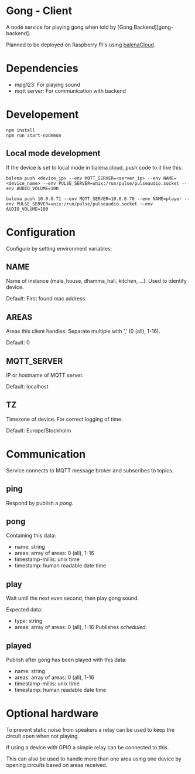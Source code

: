 # Gong - Client

A node service for playing gong when told by [Gong Backend][gong-backend].

Planned to be deployed on Raspberry Pi's using [balenaCloud](https://www.balena.io/cloud/).

# Dependencies

- mpg123: For playing sound
- mqtt server: For communication with backend

# Developement

    npm install
    npm run start-nodemon

## Local mode development

If the device is set to local mode in balena cloud, push code to it like this:

    balena push <device_ip> --env MQTT_SERVER=<server_ip> --env NAME=<device_name> --env PULSE_SERVER=unix:/run/pulse/pulseaudio.socket --env AUDIO_VOLUME=100
    
    balena push 10.0.0.71 --env MQTT_SERVER=10.0.0.70 --env NAME=player --env PULSE_SERVER=unix:/run/pulse/pulseaudio.socket --env AUDIO_VOLUME=100

# Configuration
Configure by setting environment variables:

## NAME
Name of instance (male_house, dhamma_hall, kitchen, ...). Used to identify device.

Default: First found mac address

## AREAS
Areas this client handles. Separate multiple with ',' (0 (all), 1-16).

Default: 0

## MQTT_SERVER
IP or hostname of MQTT server.

Default: localhost

## TZ
Timezone of device. For correct logging of time.

Default: Europe/Stockholm

# Communication

Service connects to MQTT message broker and subscribes to topics.

## ping
Respond by publish a *pong*.

## pong
Containing this data:

- name: string
- areas: array of areas: 0 (all), 1-16
- timestamp-millis: unix time
- timestamp: human readable date time

## play
Wait until the next even second, then play gong sound.

Expected data:

- type: string
- areas: array of areas: 0 (all), 1-16
Publishes *scheduled*.


## played
Publish after gong has been played with this data:

- name: string
- areas: array of areas: 0 (all), 1-16
- timestamp-millis: unix time
- timestamp: human readable date time


# Optional hardware

To prevent static noise from speakers a relay can be used to keep the circuit open when not playing.

If using a device with GPIO a simple relay can be connected to this.

This can also be used to handle more than one area using one device by opening circuits based on areas received.

